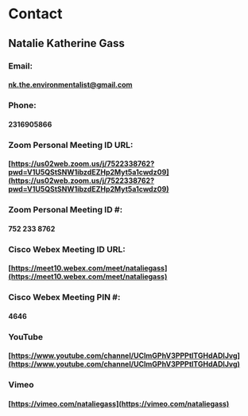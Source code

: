 # Contact
## Natalie Katherine Gass
### Email:
#### <nk.the.environmentalist@gmail.com>
### Phone:
#### 2316905866
### Zoom Personal Meeting ID URL:
#### [https://us02web.zoom.us/j/7522338762?pwd=V1U5QStSNW1ibzdEZHp2Myt5a1cwdz09](https://us02web.zoom.us/j/7522338762?pwd=V1U5QStSNW1ibzdEZHp2Myt5a1cwdz09)
### Zoom Personal Meeting ID #:
#### 752 233 8762
### Cisco Webex Meeting ID URL:
#### [https://meet10.webex.com/meet/nataliegass](https://meet10.webex.com/meet/nataliegass)
### Cisco Webex Meeting PIN #:
#### 4646
### YouTube
#### [https://www.youtube.com/channel/UClmGPhV3PPPtlTGHdADlJvg](https://www.youtube.com/channel/UClmGPhV3PPPtlTGHdADlJvg)
### Vimeo
#### [https://vimeo.com/nataliegass](https://vimeo.com/nataliegass)
